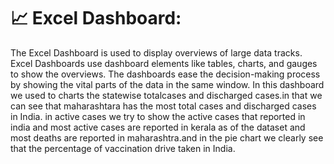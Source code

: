 # 📈 Excel Dashboard:

The Excel Dashboard is used to display overviews of large data tracks. Excel Dashboards use dashboard elements like tables, charts, and gauges to show the overviews. The dashboards ease the decision-making process by showing the vital parts of the data in the same window. In this dashboard we used to charts the statewise totalcases and discharged cases.in that  we can see that maharashtara has the most total cases and discharged cases in India. in active cases we try to show the active cases that reported in india and most active cases are reported in kerala as of the dataset and most deaths are reported in maharashtra.and in the pie chart  we clearly see that the percentage of vaccination drive taken in India.
